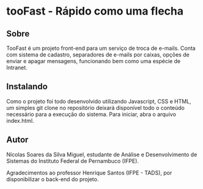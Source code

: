 


# tooFast - Rápido como uma flecha

## Sobre

TooFast é um projeto front-end para um serviço de troca de e-mails.
Conta com sistema de cadastro, separadores de e-mails por caixas,
opções de enviar e apagar mensagens, funcionando bem como uma espécie de Intranet.

## Instalando
Como o projeto foi todo desenvolvido utilizando Javascript, CSS e HTML, um simples git clone no repositório deixará disponível todo o conteúdo necessário para a execução do sistema. Para iniciar, abra o arquivo index.html.

## Autor 
Nícolas Soares da Silva Miguel, estudante de Análise e Desenvolvimento de Sistemas do Instituto Federal de Pernambuco (IFPE).

Agradecimentos ao professor Henrique Santos (IFPE - TADS),
por disponibilizar o back-end do projeto.
